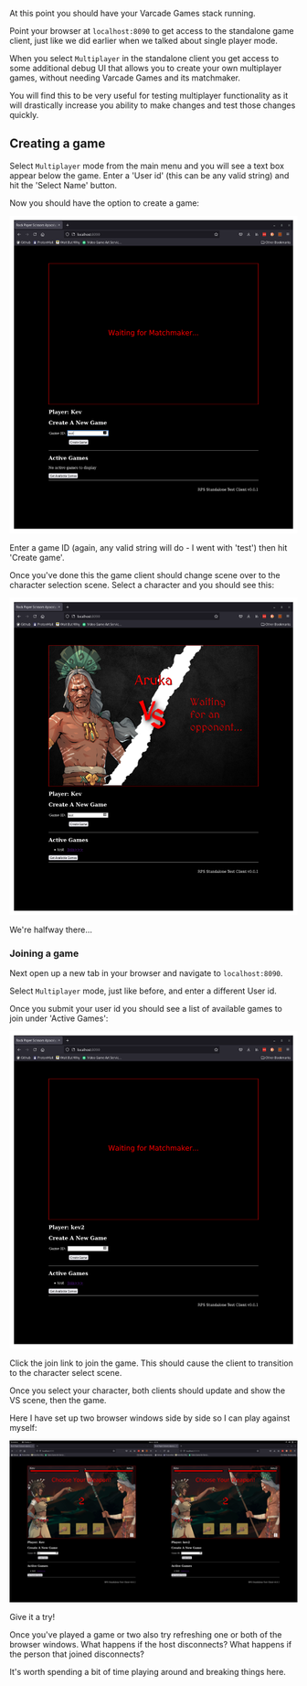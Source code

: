 At this point you should have your Varcade Games stack running.

Point your browser at `localhost:8090` to get access to the standalone game client, just like we did earlier when we talked about single player mode.

When you select `Multiplayer` in the standalone client you get access to some additional debug UI that allows you to create your own multiplayer games, without needing Varcade Games and its matchmaker.

You will find this to be very useful for testing multiplayer functionality as it will drastically increase you ability to make changes and test those changes quickly.

## Creating a game

Select `Multiplayer` mode from the main menu and you will see a text box appear below the game. Enter a 'User id' (this can be any valid string) and hit the 'Select Name' button. 

Now you should have the option to create a game:  

[![Screenshot of character stats UI from the game](img/rpsa_standalone_matchmaker.png)](img/rpsa_standalone_matchmaker.png)

Enter a game ID (again, any valid string will do - I went with 'test') then hit 'Create game'.

Once you've done this the game client should change scene over to the character selection scene. Select a character and you should see this:

[![Screenshot of character stats UI from the game](img/rpsa_matchmaker_waiting.png)](img/rpsa_matchmaker_waiting.png)

We're halfway there...

### Joining a game

Next open up a new tab in your browser and navigate to `localhost:8090`.

Select `Multiplayer` mode, just like before, and enter a different User id.

Once you submit your user id you should see a list of available games to join under 'Active Games':

[![Screenshot of character stats UI from the game](img/rpsa_matchmaker_join.png)](img/rpsa_matchmaker_join.png)

Click the join link to join the game. This should cause the client to transition to the character select scene.

Once you select your character, both clients should update and show the VS scene, then the game.

Here I have set up two browser windows side by side so I can play against myself:

[![Screenshot of character stats UI from the game](img/rpsa_vs_battle.png)](img/rpsa_vs_battle.png)

Give it a try! 

Once you've played a game or two also try refreshing one or both of the browser windows. What happens if the host disconnects? What happens if the person that joined disconnects?

It's worth spending a bit of time playing around and breaking things here.
